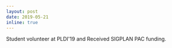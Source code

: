 ```yaml
---
layout: post
date: 2019-05-21
inline: true
---
```

Student volunteer at PLDI'19 and Received SIGPLAN PAC funding.

